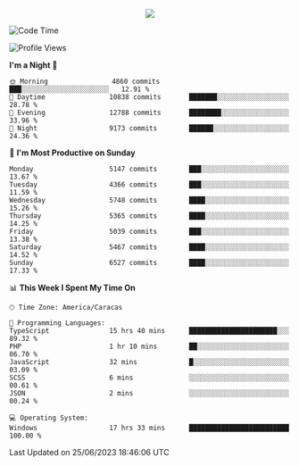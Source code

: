 <p align="center">
  <a href="http://www.github.com/thevacs">
    <img src="https://github-readme-streak-stats.herokuapp.com/?user=thevacs&stroke=ffffff&background=1c1917&ring=0891b2&fire=0891b2&currStreakNum=ffffff&currStreakLabel=0891b2&sideNums=ffffff&sideLabels=ffffff&dates=ffffff&hide_border=true" />
  </a>
</p>

<!--START_SECTION:waka-->
![Code Time](http://img.shields.io/badge/Code%20Time-1%2C447%20hrs%2013%20mins-blue)

![Profile Views](http://img.shields.io/badge/Profile%20Views-1-blue)

**I'm a Night 🦉** 

```text
🌞 Morning                4860 commits        ███░░░░░░░░░░░░░░░░░░░░░░   12.91 % 
🌆 Daytime                10838 commits       ███████░░░░░░░░░░░░░░░░░░   28.78 % 
🌃 Evening                12788 commits       ████████░░░░░░░░░░░░░░░░░   33.96 % 
🌙 Night                  9173 commits        ██████░░░░░░░░░░░░░░░░░░░   24.36 % 
```
📅 **I'm Most Productive on Sunday** 

```text
Monday                   5147 commits        ███░░░░░░░░░░░░░░░░░░░░░░   13.67 % 
Tuesday                  4366 commits        ███░░░░░░░░░░░░░░░░░░░░░░   11.59 % 
Wednesday                5748 commits        ████░░░░░░░░░░░░░░░░░░░░░   15.26 % 
Thursday                 5365 commits        ████░░░░░░░░░░░░░░░░░░░░░   14.25 % 
Friday                   5039 commits        ███░░░░░░░░░░░░░░░░░░░░░░   13.38 % 
Saturday                 5467 commits        ████░░░░░░░░░░░░░░░░░░░░░   14.52 % 
Sunday                   6527 commits        ████░░░░░░░░░░░░░░░░░░░░░   17.33 % 
```


📊 **This Week I Spent My Time On** 

```text
🕑︎ Time Zone: America/Caracas

💬 Programming Languages: 
TypeScript               15 hrs 40 mins      ██████████████████████░░░   89.32 % 
PHP                      1 hr 10 mins        ██░░░░░░░░░░░░░░░░░░░░░░░   06.70 % 
JavaScript               32 mins             █░░░░░░░░░░░░░░░░░░░░░░░░   03.09 % 
SCSS                     6 mins              ░░░░░░░░░░░░░░░░░░░░░░░░░   00.61 % 
JSON                     2 mins              ░░░░░░░░░░░░░░░░░░░░░░░░░   00.24 % 

💻 Operating System: 
Windows                  17 hrs 33 mins      █████████████████████████   100.00 % 
```


 Last Updated on 25/06/2023 18:46:06 UTC
<!--END_SECTION:waka-->
